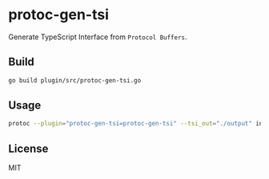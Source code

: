 protoc-gen-tsi
==

Generate TypeScript Interface from `Protocol Buffers`.

## Build

```sh
go build plugin/src/protoc-gen-tsi.go
```

## Usage

```sh
protoc --plugin="protoc-gen-tsi=protoc-gen-tsi" --tsi_out="./output" input1.proto input2.proto inputN.proto
```

## License

MIT
